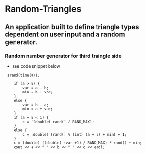 # Random-Triangles
## An application built to define triangle types dependent on user input and a random generator.

### Random number generator for third traingle side
- see code snippet below

```
 srand(time(0));
  
    if (a > b) {
        var = a - b;
        min = b + var;
    }
    else {
        var = b - a;
        min = a + var;
    }
    if (a + b < 1) {
        c = ((double) rand() / RAND_MAX);
    }
    else {
        c = (double) (rand() % (int) (a + b) + min) + 1;
    }
    c = (double) ((double) (var +1) / RAND_MAX) * rand() + min;
    cout << a << " " << b << " " << c << endl;
  
```
